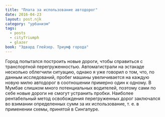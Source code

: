 ```yaml
---
title: "Плата за использование автодорог"
date: 2016-04-23
layout: post.njk
category: "урбанизм"
tags:
  - posts
  - cityTriumph
  - glazer
book: "Эдвард Глейзер. Триумф города"
---
```


Город попытался построить новые дороги, чтобы справиться с транспортной перегруженностью. Автомагистрали на эстакаде несколько облегчили ситуацию, однако я уже говорил о том, что, по данным исследований, пробег машины увеличивается на каждую новую милю автодорог в соотношении примерно один к одному. В Мумбае слишком много потенциальных водителей, поэтому сами по себе новые дороги не смогут устранить пробки. Наиболее рентабельный метод освобождения перегруженных дорог заключался во взимании определенных сумм за их использование, т. е. в применении схемы, принятой в Сингапуре.
